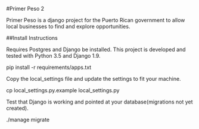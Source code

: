#Primer Peso 2

Primer Peso is a django project for the Puerto Rican government to allow local businesses to find and explore opportunities.

##Install Instructions

Requires Postgres and Django be installed.  This project is developed and tested with Python 3.5 and Django 1.9.

  pip install -r requirements/apps.txt

Copy the local_settings file and update the settings to fit your machine.

  cp local_settings.py.example local_settings.py

Test that Django is working and pointed at your database(migrations not yet created).

  ./manage migrate

